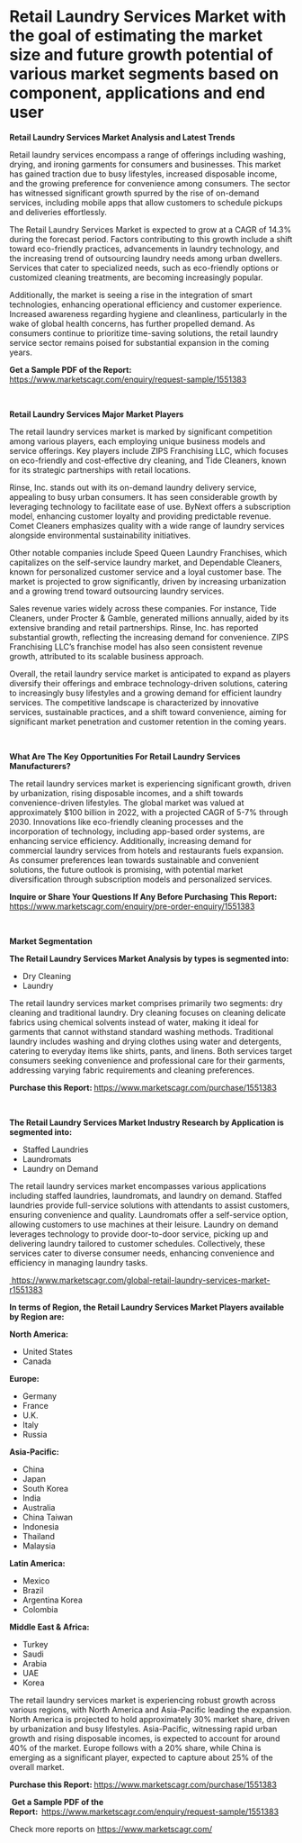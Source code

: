 <p><h1>Retail Laundry Services Market with the goal of estimating the market size and future growth potential of various market segments based on component, applications and end user</h1></p><p><strong>Retail Laundry Services Market Analysis and Latest Trends</strong></p>
<p><p>Retail laundry services encompass a range of offerings including washing, drying, and ironing garments for consumers and businesses. This market has gained traction due to busy lifestyles, increased disposable income, and the growing preference for convenience among consumers. The sector has witnessed significant growth spurred by the rise of on-demand services, including mobile apps that allow customers to schedule pickups and deliveries effortlessly.</p><p>The Retail Laundry Services Market is expected to grow at a CAGR of 14.3% during the forecast period. Factors contributing to this growth include a shift toward eco-friendly practices, advancements in laundry technology, and the increasing trend of outsourcing laundry needs among urban dwellers. Services that cater to specialized needs, such as eco-friendly options or customized cleaning treatments, are becoming increasingly popular.</p><p>Additionally, the market is seeing a rise in the integration of smart technologies, enhancing operational efficiency and customer experience. Increased awareness regarding hygiene and cleanliness, particularly in the wake of global health concerns, has further propelled demand. As consumers continue to prioritize time-saving solutions, the retail laundry service sector remains poised for substantial expansion in the coming years.</p></p>
<p><strong>Get a Sample PDF of the Report:&nbsp;</strong> <a href="https://www.marketscagr.com/enquiry/request-sample/1551383?utm_campaign=2337&utm_medium=2&utm_source=Github&utm_content=ia&utm_term=09032025&utm_id=retail-laundry-services">https://www.marketscagr.com/enquiry/request-sample/1551383</a></p>
<p>&nbsp;</p>
<p><strong>Retail Laundry Services Major Market Players</strong></p>
<p><p>The retail laundry services market is marked by significant competition among various players, each employing unique business models and service offerings. Key players include ZIPS Franchising LLC, which focuses on eco-friendly and cost-effective dry cleaning, and Tide Cleaners, known for its strategic partnerships with retail locations. </p><p>Rinse, Inc. stands out with its on-demand laundry delivery service, appealing to busy urban consumers. It has seen considerable growth by leveraging technology to facilitate ease of use. ByNext offers a subscription model, enhancing customer loyalty and providing predictable revenue. Comet Cleaners emphasizes quality with a wide range of laundry services alongside environmental sustainability initiatives.</p><p>Other notable companies include Speed Queen Laundry Franchises, which capitalizes on the self-service laundry market, and Dependable Cleaners, known for personalized customer service and a loyal customer base. The market is projected to grow significantly, driven by increasing urbanization and a growing trend toward outsourcing laundry services.</p><p>Sales revenue varies widely across these companies. For instance, Tide Cleaners, under Procter & Gamble, generated millions annually, aided by its extensive branding and retail partnerships. Rinse, Inc. has reported substantial growth, reflecting the increasing demand for convenience. ZIPS Franchising LLC’s franchise model has also seen consistent revenue growth, attributed to its scalable business approach.</p><p>Overall, the retail laundry service market is anticipated to expand as players diversify their offerings and embrace technology-driven solutions, catering to increasingly busy lifestyles and a growing demand for efficient laundry services. The competitive landscape is characterized by innovative services, sustainable practices, and a shift toward convenience, aiming for significant market penetration and customer retention in the coming years.</p></p>
<p>&nbsp;</p>
<p><strong>What Are The Key Opportunities For Retail Laundry Services Manufacturers?</strong></p>
<p><p>The retail laundry services market is experiencing significant growth, driven by urbanization, rising disposable incomes, and a shift towards convenience-driven lifestyles. The global market was valued at approximately $100 billion in 2022, with a projected CAGR of 5-7% through 2030. Innovations like eco-friendly cleaning processes and the incorporation of technology, including app-based order systems, are enhancing service efficiency. Additionally, increasing demand for commercial laundry services from hotels and restaurants fuels expansion. As consumer preferences lean towards sustainable and convenient solutions, the future outlook is promising, with potential market diversification through subscription models and personalized services.</p></p>
<p><strong>Inquire or Share Your Questions If Any Before Purchasing This Report:</strong> <a href="https://www.marketscagr.com/enquiry/pre-order-enquiry/1551383?utm_campaign=2337&utm_medium=2&utm_source=Github&utm_content=ia&utm_term=09032025&utm_id=retail-laundry-services">https://www.marketscagr.com/enquiry/pre-order-enquiry/1551383</a></p>
<p>&nbsp;</p>
<p><strong>Market Segmentation</strong></p>
<p><strong>The Retail Laundry Services Market Analysis by types is segmented into:</strong></p>
<p><ul><li>Dry Cleaning</li><li>Laundry</li></ul></p>
<p><p>The retail laundry services market comprises primarily two segments: dry cleaning and traditional laundry. Dry cleaning focuses on cleaning delicate fabrics using chemical solvents instead of water, making it ideal for garments that cannot withstand standard washing methods. Traditional laundry includes washing and drying clothes using water and detergents, catering to everyday items like shirts, pants, and linens. Both services target consumers seeking convenience and professional care for their garments, addressing varying fabric requirements and cleaning preferences.</p></p>
<p><strong>Purchase this Report:&nbsp;</strong><a href="https://www.marketscagr.com/purchase/1551383?utm_campaign=2337&utm_medium=2&utm_source=Github&utm_content=ia&utm_term=09032025&utm_id=retail-laundry-services">https://www.marketscagr.com/purchase/1551383</a></p>
<p>&nbsp;</p>
<p><strong>The Retail Laundry Services Market Industry Research by Application is segmented into:</strong></p>
<p><ul><li>Staffed Laundries</li><li>Laundromats</li><li>Laundry on Demand</li></ul></p>
<p><p>The retail laundry services market encompasses various applications including staffed laundries, laundromats, and laundry on demand. Staffed laundries provide full-service solutions with attendants to assist customers, ensuring convenience and quality. Laundromats offer a self-service option, allowing customers to use machines at their leisure. Laundry on demand leverages technology to provide door-to-door service, picking up and delivering laundry tailored to customer schedules. Collectively, these services cater to diverse consumer needs, enhancing convenience and efficiency in managing laundry tasks.</p></p>
<p><a href="https://www.marketscagr.com/global-retail-laundry-services-market-r1551383?utm_campaign=2337&utm_medium=2&utm_source=Github&utm_content=ia&utm_term=09032025&utm_id=retail-laundry-services">&nbsp;https://www.marketscagr.com/global-retail-laundry-services-market-r1551383</a></p>
<p><strong>In terms of Region, the Retail Laundry Services Market Players available by Region are:</strong></p>
<p>
    <p> <strong> North America: </strong>
        <ul>
            <li>United States</li>
            <li>Canada</li>
        </ul>
        </p> 
    <p> <strong> Europe: </strong>
        <ul>
            <li>Germany</li>
            <li>France</li>
            <li>U.K.</li>
            <li>Italy</li>
            <li>Russia</li>
        </ul>
        </p> 
    <p> <strong> Asia-Pacific: </strong>
        <ul>
            <li>China</li>
            <li>Japan</li>
            <li>South Korea</li>
            <li>India</li>
            <li>Australia</li>
            <li>China Taiwan</li>
            <li>Indonesia</li>
            <li>Thailand</li>
            <li>Malaysia</li>
        </ul>
        </p> 
    <p> <strong> Latin America: </strong>
        <ul>
            <li>Mexico</li>
            <li>Brazil</li>
            <li>Argentina Korea</li>
            <li>Colombia</li>
        </ul>
        </p> 
    <p> <strong> Middle East & Africa: </strong>
        <ul>
            <li>Turkey</li>
            <li>Saudi</li>
            <li>Arabia</li>
            <li>UAE</li>
            <li>Korea</li>
        </ul>
    </p>
    </p>
<p><p>The retail laundry services market is experiencing robust growth across various regions, with North America and Asia-Pacific leading the expansion. North America is projected to hold approximately 30% market share, driven by urbanization and busy lifestyles. Asia-Pacific, witnessing rapid urban growth and rising disposable incomes, is expected to account for around 40% of the market. Europe follows with a 20% share, while China is emerging as a significant player, expected to capture about 25% of the overall market.</p></p>
<p><strong>Purchase this Report: </strong><a href="https://www.marketscagr.com/purchase/1551383?utm_campaign=2337&utm_medium=2&utm_source=Github&utm_content=ia&utm_term=09032025&utm_id=retail-laundry-services">https://www.marketscagr.com/purchase/1551383</a></p>
<p>&nbsp;<strong>Get a Sample PDF of the Report:&nbsp;&nbsp;</strong><a href="https://www.marketscagr.com/enquiry/request-sample/1551383?utm_campaign=2337&utm_medium=2&utm_source=Github&utm_content=ia&utm_term=09032025&utm_id=retail-laundry-services">https://www.marketscagr.com/enquiry/request-sample/1551383</a></p>
<p><strong></strong></p>
<p>Check more reports on <a href="https://www.marketscagr.com/?utm_campaign=2337&utm_medium=2&utm_source=Github&utm_content=ia&utm_term=09032025&utm_id=retail-laundry-services">https://www.marketscagr.com/</a></p>